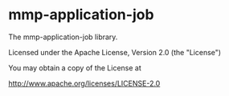 mmp-application-job
===================

The mmp-application-job library.

Licensed under the Apache License, Version 2.0 (the "License")

You may obtain a copy of the License at

http://www.apache.org/licenses/LICENSE-2.0

